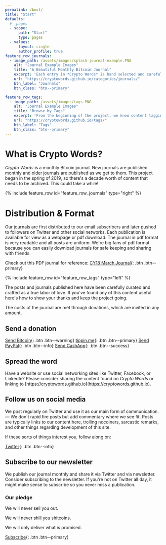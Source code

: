 ```yaml
---
permalink: /boot/
title: "Start"
defaults:
  # _pages
  - scope:
      path: "Start"
      type: pages
  - values:
      layout: single
      author_profile: true
feature_row_journals:
  - image_path: /assets/images/splash-journal-example.PNG
    alt: "Journal Example Images"
    title: "A Beautiful Monthly Bitcoin Journal"
    excerpt: 'Each entry in *Crypto Words* is hand selected and carefully styled for the journal. Our goal is to educate Bitcoiners and archive commentary for future scholars.'
    url: "https://cryptowords.github.io/categories/journals/"
    btn_label: "Journals"
    btn_class: "btn--primary"

feature_row_tags:
  - image_path: /assets/images/tags.PNG
    alt: "Journal Example Images"
    title: "Browse by Tags"
    excerpt: 'From the beginning of the project, we knew content tagging and organization would be important for users. We began with author and quarter published tags and have now begun to tag articles based on keywords and it's Bitcoin discipline.'
    url: "https://cryptowords.github.io/tags/"
    btn_label: "Tags"
    btn_class: "btn--primary"
---
```


# What is Crypto Words?
*Crypto Words* is a monthly Bitcoin journal. New journals are published monthly and older journals are published as we get to them. This project began in the spring of 2019, so there's a decade worth of content that needs to be archived. This could take a while!

{% include feature_row id="feature_row_journals" type="right" %}

# Distribution & Format
Our journals are first distributed to our email subscribers and later pushed to followers on Twitter and other social networks. Each publication is available for view as a webpage or pdf download. The journal in pdf format is very readable and all posts are uniform. We're big fans of pdf format because you can easily download journals for safe keeping and sharing with friends.

Check out this PDF journal for reference:
[CY18 March Journal](/assets/publications/CY18M3.pdf){: .btn .btn--primary}

{% include feature_row id="feature_row_tags" type="left" %}




The posts and journals published here have been carefully curated and crafted as a true labor of love. If you've found any of this content useful here's how to show your thanks and keep the project going.

The costs of the journal are met through donations, which are invited in any amount.

## Send a donation

[<i class="fab fa-bitcoin"></i> Send Bitcoin](/assets/images/tipjar.png){: .btn .btn--warning} [<i class="fas fa-bolt"></i> tippin.me](https://tippin.me/@_joerodgers){: .btn .btn--primary}
[<i class="fab fa-paypal"></i> Send PayPal](https://www.paypal.me/bucwolfser){: .btn .btn--info} [<i class="fas fa-money-check-alt"></i> Send CashApp](https://cash.app/$joerodgers76){: .btn .btn--success}

## Spread the word

Have a website or use social networking sites like Twitter, Facebook, or LinkedIn? Please consider sharing the content found on *Crypto Words* or linking to [https://cryptowords.github.io](https://cryptowords.github.io).

## Follow us on social media

We post regularly on Twitter and use it as our main form of communication. — We don't rapid fire posts but add commentary where we see fit. Posts are typically links to our content here, trolling nocoiners, sarcastic remarks, and other things regarding development of this site.

If these sorts of things interest you, follow along on:

[<i class="fab fa-twitter"></i> Twitter](https://twitter.com/_cryptowords){: .btn .btn--info}

## Subscribe to our newsletter

We publish our journal monthly and share it via Twitter and via newsletter. Consider subscribing to the newsletter. If you're not on Twitter all day, it might make sense to subscribe so you never miss a publication.

### Our pledge

<i class="fas fa-check-square"></i> We will never sell you out.

<i class="fas fa-check-square"></i> We will never shill you shitcoins.

<i class="fas fa-check-square"></i> We will only deliver what is promised.

[Subscribe](https://mailchi.mp/2731ce628dba/cryptowordsnewsletter){: .btn .btn--primary}
